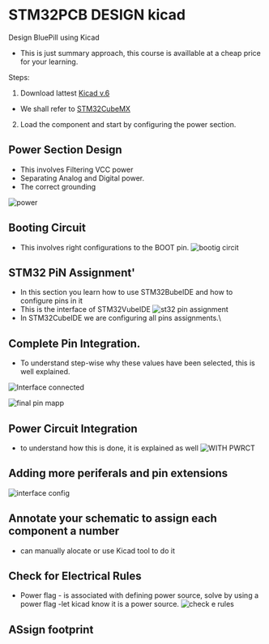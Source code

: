 # STM32PCB DESIGN kicad
 Design BluePill using Kicad
 - This is just summary approach, this course is availlable at a cheap price for your learning.


Steps:
1. Download lattest [Kicad v.6](https://www.kicad.org/download/)
- We shall refer to [STM32CubeMX](https://www.st.com/en/development-tools/stm32cubemx.html)

2. Load the component and start by configuring the power section.

## Power Section Design
- This involves Filtering VCC power
- Separating Analog and Digital power.
- The correct grounding


![power](https://user-images.githubusercontent.com/55284959/227529885-225649b5-639e-46bf-8c0d-83da0afab5b8.png)

## Booting Circuit
- This involves right configurations to the BOOT pin.
![bootig circit](https://user-images.githubusercontent.com/55284959/227792287-02d3711d-ed99-4179-b94b-123ae421c8e9.png)

## STM32 PiN Assignment'
- In this section you learn how to use STM32BubeIDE and how to configure pins in it
- This is the interface of STM32VubeIDE
![st32 pin assignment](https://user-images.githubusercontent.com/55284959/227793444-6ea098fb-3da8-4fce-8195-56b7fb9d963a.png)
- In STM32CubeIDE  we are configuring all pins assignments.\

## Complete Pin Integration.
- To understand step-wise why these values have been selected, this is well explained.

![Interface connected](https://user-images.githubusercontent.com/55284959/227796923-d08df17c-bed7-4a31-8114-57530d352165.png)

![final pin mapp](https://user-images.githubusercontent.com/55284959/227798626-590bab36-c62a-4009-a739-b1afdccc5ad8.png)

## Power Circuit Integration
- to understand how this is done, it is explained as well
![WITH PWRCT](https://user-images.githubusercontent.com/55284959/227797394-b4c5fcc8-6f3d-4862-88ce-3a9eb8ea48a8.png)

## Adding more periferals and pin extensions
![interface config](https://user-images.githubusercontent.com/55284959/227797578-0ceeebe0-02f7-40e9-9dea-04f5be188818.png)


## Annotate your schematic to assign each component a number
- can manually alocate or use Kicad tool to do it
## Check for Electrical Rules
- Power flag - is associated with defining power source, solve by using a power flag -let kicad know it is a power source.
![check e rules](https://user-images.githubusercontent.com/55284959/227940048-6da257ca-e85f-4477-a1a9-3c6b57ebda1d.png)



## ASsign footprint



